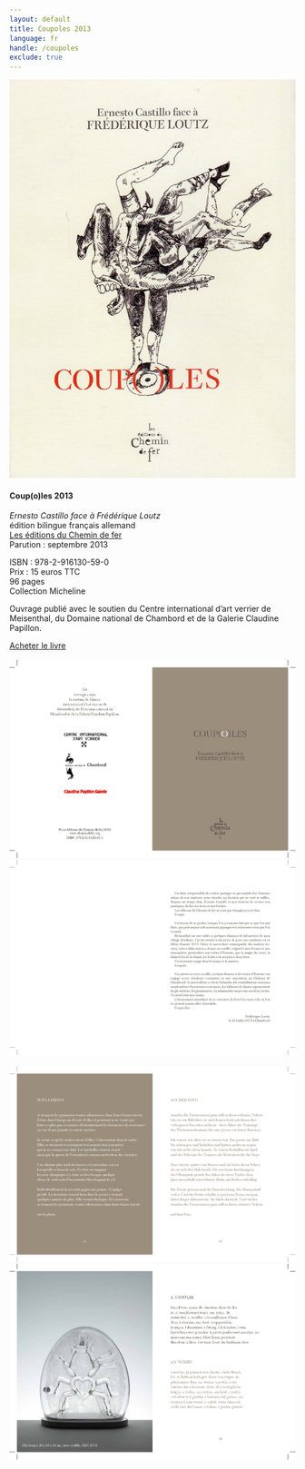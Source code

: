 ```yaml
---
layout: default
title: Coupoles 2013
language: fr
handle: /coupoles
exclude: true
---
```

<a rel="lightbox" data-lightbox="example-1" href="/images/coupoles-front001.jpg" title="Coupoles Cover"><img src="/images/coupoles-front001.jpg" alt="Coupoles Cover" class="img-left"></a>
#### Coup(o)les 2013  
*Ernesto Castillo face à Frédérique Loutz*  
édition bilingue français allemand  
<a href="http://www.chemindefer.org/catalogue/styled-31/coupoles.html" target="_blank">Les éditions du Chemin de fer</a>  
Parution : septembre 2013  
  
ISBN : 978-2-916130-59-0  
Prix : 15 euros TTC  
96 pages  
Collection Micheline  
  
Ouvrage publié avec le soutien du Centre international d’art verrier de Meisenthal, du Domaine national de Chambord et de la Galerie Claudine Papillon.  
  
<a href="http://www.chemindefer.org/catalogue/styled-31/coupoles.html" target="_blank">Acheter le livre</a>
<br style="clear:both" />
<br style="clear:both" />
<a rel="lightbox" data-lightbox="example-1" href="/images/coupole_Seite_02.jpg" title="Coupoles 2"><img src="/images/coupole_Seite_02.jpg" alt="Coupoles 2" class="img-left2"></a>
<a rel="lightbox" data-lightbox="example-1" href="/images/coupole_Seite_03.jpg" title="Coupoles 3"><img src="/images/coupole_Seite_03.jpg" alt="Coupoles 3" class="img-right2"></a>
<br style="clear:both" />
<br style="clear:both" />
<a rel="lightbox" data-lightbox="example-1" href="/images/coupole_Seite_06.jpg" title="Coupoles 4"><img src="/images/coupole_Seite_06.jpg" alt="Coupoles 4" class="img-left2"></a>
<a rel="lightbox" data-lightbox="example-1" href="/images/coupole_Seite_09.jpg" title="Coupoles 5"><img src="/images/coupole_Seite_09.jpg" alt="Coupoles 5" class="img-right2"></a>
<br style="clear:both" />
<br style="clear:both" />
